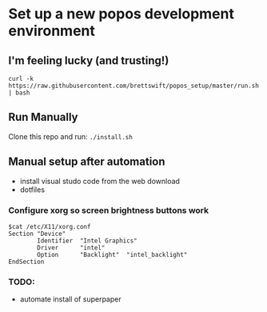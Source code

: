 # Set up a new popos development environment

## I'm feeling lucky (and trusting!)

`curl -k https://raw.githubusercontent.com/brettswift/popos_setup/master/run.sh | bash`

## Run Manually

Clone this repo and run: 
`./install.sh`

## Manual setup after automation

* install visual studo code from the web download
* dotfiles

### Configure xorg so screen brightness buttons work

```
$cat /etc/X11/xorg.conf
Section "Device"
        Identifier  "Intel Graphics" 
        Driver      "intel"
        Option      "Backlight"  "intel_backlight"
EndSection
```

### TODO:

* automate install of superpaper

